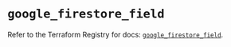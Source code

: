# `google_firestore_field`

Refer to the Terraform Registry for docs: [`google_firestore_field`](https://registry.terraform.io/providers/hashicorp/google-beta/6.7.0/docs/resources/google_firestore_field).
